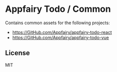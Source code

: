 # Appfairy Todo / Common

Contains common assets for the following projects:

- https://GitHub.com/Appfairy/appfairy-todo-react
- https://GitHub.com/Appfairy/appfairy-todo-vue

## License

MIT
